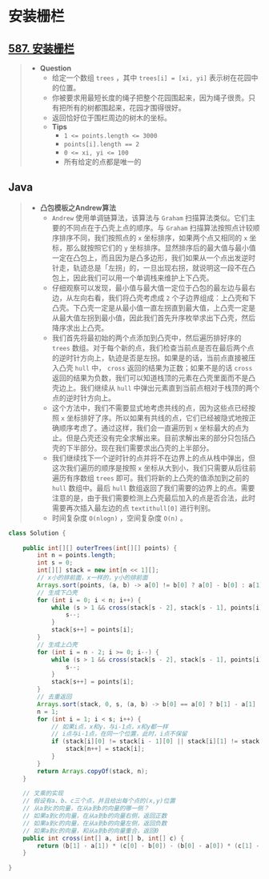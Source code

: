 # 安装栅栏

## [587. 安装栅栏](https://leetcode.cn/problems/erect-the-fence/)

> - **Question**
>   - 给定一个数组 `trees` ，其中 `trees[i] = [xi, yi]` 表示树在花园中的位置。
>   - 你被要求用最短长度的绳子把整个花园围起来，因为绳子很贵。只有把所有的树都围起来，花园才围得很好。
>   - 返回恰好位于围栏周边的树木的坐标。
>   - **Tips**
>     - `1 <= points.length <= 3000`
>     - `points[i].length == 2`
>     - `0 <= xi, yi <= 100`
>     - 所有给定的点都是唯一的

## Java

> - **凸包模板之Andrew算法**
>   - `Andrew` 使用单调链算法，该算法与 `Graham` 扫描算法类似。它们主要的不同点在于凸壳上点的顺序。与 `Graham` 扫描算法按照点计较顺序排序不同，我们按照点的 `x` 坐标排序，如果两个点又相同的 `x` 坐标，那么就按照它们的 `y` 坐标排序。显然排序后的最大值与最小值一定在凸包上，而且因为是凸多边形，我们如果从一个点出发逆时针走，轨迹总是「左拐」的，一旦出现右拐，就说明这一段不在凸包上，因此我们可以用一个单调栈来维护上下凸壳。
>   - 仔细观察可以发现，最小值与最大值一定位于凸包的最左边与最右边，从左向右看，我们将凸壳考虑成 `2` 个子边界组成：上凸壳和下凸壳。下凸壳一定是从最小值一直左拐直到最大值，上凸壳一定是从最大值左拐到最小值，因此我们首先升序枚举求出下凸壳，然后降序求出上凸壳。
>   - 我们首先将最初始的两个点添加到凸壳中，然后遍历排好序的 `trees` 数组。对于每个新的点，我们检查当前点是否在最后两个点的逆时针方向上，轨迹是否是左拐。如果是的话，当前点直接被压入凸壳 `hull` 中， `cross` 返回的结果为正数；如果不是的话 `cross` 返回的结果为负数，我们可以知道栈顶的元素在凸壳里面而不是凸壳边上。我们继续从 `hull` 中弹出元素直到当前点相对于栈顶的两个点的逆时针方向上。
>   - 这个方法中，我们不需要显式地考虑共线的点，因为这些点已经按照 `x` 坐标排好了序。所以如果有共线的点，它们已经被隐式地按正确顺序考虑了。通过这样，我们会一直遍历到 `x` 坐标最大的点为止。但是凸壳还没有完全求解出来。目前求解出来的部分只包括凸壳的下半部分。现在我们需要求出凸壳的上半部分。
>   - 我们继续找下一个逆时针的点并将不在边界上的点从栈中弹出，但这次我们遍历的顺序是按照 `x` 坐标从大到小，我们只需要从后往前遍历有序数组 `trees` 即可。我们将新的上凸壳的值添加到之前的 `hull` 数组中。最后 `hull` 数组返回了我们需要的边界上的点。需要注意的是，由于我们需要检测上凸壳最后加入的点是否合法，此时需要再次插入最左边的点 `textithull[0]` 进行判别。
>   - 时间复杂度 `O(nlogn)` ，空间复杂度 `O(n)` 。

```java
class Solution {
    
    public int[][] outerTrees(int[][] points) {
        int n = points.length;
        int s = 0;
        int[][] stack = new int[n << 1][];
        // x小的排前面，x一样的，y小的排前面
        Arrays.sort(points, (a, b) -> a[0] != b[0] ? a[0] - b[0] : a[1] - b[1]);
        // 生成下凸壳
        for (int i = 0; i < n; i++) {
            while (s > 1 && cross(stack[s - 2], stack[s - 1], points[i]) > 0) {
                s--;
            }
            stack[s++] = points[i];
        }
        // 生成上凸壳
        for (int i = n - 2; i >= 0; i--) {
            while (s > 1 && cross(stack[s - 2], stack[s - 1], points[i]) > 0) {
                s--;
            }
            stack[s++] = points[i];
        }
        // 去重返回
        Arrays.sort(stack, 0, s, (a, b) -> b[0] == a[0] ? b[1] - a[1] : b[0] - a[0]);
        n = 1;
        for (int i = 1; i < s; i++) {
            // 如果i点，x和y，与i-1点，x和y都一样
            // i点与i-1点，在同一个位置，此时，i点不保留
            if (stack[i][0] != stack[i - 1][0] || stack[i][1] != stack[i - 1][1]) {
                stack[n++] = stack[i];
            }
        }
        return Arrays.copyOf(stack, n);
    }
    
    // 叉乘的实现
    // 假设有a、b、c三个点，并且给出每个点的(x,y)位置
    // 从a到c的向量，在从a到b的向量的哪一侧？
    // 如果a到c的向量，在从a到b的向量右侧，返回正数
    // 如果a到c的向量，在从a到b的向量左侧，返回负数
    // 如果a到c的向量，和从a到b的向量重合，返回0
    public int cross(int[] a, int[] b, int[] c) {
        return (b[1] - a[1]) * (c[0] - b[0]) - (b[0] - a[0]) * (c[1] - b[1]);
    }
    
}
```

